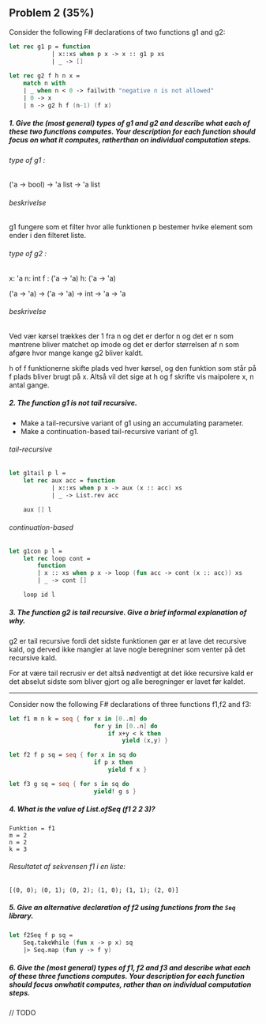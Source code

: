 ## Problem 2 (35%)

Consider the following F# declarations of two functions g1 and g2:

```fsharp
let rec g1 p = function
            | x::xs when p x -> x :: g1 p xs
            | _ -> []
    
let rec g2 f h n x =
    match n with
    | _ when n < 0 -> failwith "negative n is not allowed"
    | 0 -> x
    | n -> g2 h f (n-1) (f x)
```

##### 1. Give the (most general) types of g1 and g2 and describe what each of these two functions computes. Your description for each function should focus on what it computes, ratherthan on individual computation steps.

###### type of g1 : 

('a -> bool) -> 'a list -> 'a list 

###### beskrivelse 

g1 fungere som et filter hvor alle funktionen p bestemer hvike element som ender i den filteret liste.

######  type of g2 : 

x: 'a
n: int
f : ('a -> 'a) 
h: ('a -> 'a)

('a -> 'a) -> ('a -> 'a) -> int -> 'a -> 'a

###### beskrivelse 

Ved vær kørsel trækkes der 1 fra n og det er derfor n og det er n som møntrene bliver matchet op imode og det er derfor størrelsen af n som afgøre hvor mange kange g2 bliver kaldt. 

h of f funktionerne skifte plads ved hver kørsel, og den funktion som står på f plads bliver brugt på x. Altså vil det sige at h og f skrifte vis maipolere x, n antal gange.

##### 2. The function g1 is not tail recursive.

- Make a tail-recursive variant of g1 using an accumulating parameter.
- Make a continuation-based tail-recursive variant of g1.

###### tail-recursive

```fsharp
let g1tail p l = 
    let rec aux acc = function
            | x::xs when p x -> aux (x :: acc) xs
            | _ -> List.rev acc

    aux [] l
```

###### continuation-based

```fsharp
let g1con p l =
    let rec loop cont =
        function
        | x :: xs when p x -> loop (fun acc -> cont (x :: acc)) xs
        | _ -> cont []

    loop id l
```

##### 3. The function g2 is tail recursive. Give a brief informal explanation of why.

g2 er tail recursive fordi det sidste funktionen gør er at lave det recursive kald, og derved ikke mangler at lave nogle beregniner som venter på det recursive kald. 

For at være tail recrusiv er det altså nødventigt at det ikke recursive kald er det abselut sidste som bliver gjort og alle beregninger er lavet før kaldet.

----------------------------------------------------

Consider now the following F# declarations of three functions f1,f2 and f3:

```fsharp
let f1 m n k = seq { for x in [0..m] do 
                        for y in [0..n] do
                            if x+y < k then
                                yield (x,y) }

let f2 f p sq = seq { for x in sq do
                        if p x then
                            yield f x }

let f3 g sq = seq { for s in sq do
                        yield! g s }
```

##### 4. What is the value of List.ofSeq (f1 2 2 3)?

    Funktion = f1
    m = 2
    n = 2
    k = 3

###### Resultatet af sekvensen f1 i en liste:

    [(0, 0); (0, 1); (0, 2); (1, 0); (1, 1); (2, 0)]

##### 5. Give an alternative declaration of f2 using functions from the `Seq` library.

```fsharp
let f2Seq f p sq =
    Seq.takeWhile (fun x -> p x) sq
    |> Seq.map (fun y -> f y)
```

##### 6. Give the (most general) types of f1, f2 and f3 and describe what each of these three functions computes. Your description for each function should focus onwhatit computes, rather than on individual computation steps.

// TODO